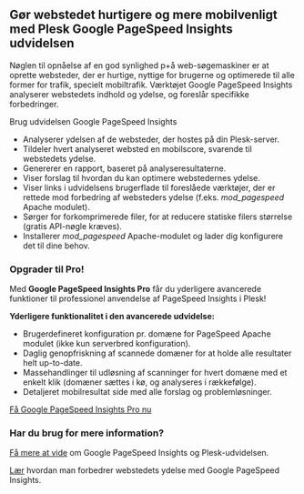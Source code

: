 ## Gør webstedet hurtigere og mere mobilvenligt med Plesk Google PageSpeed Insights udvidelsen 

Nøglen til opnåelse af en god synlighed p+å web-søgemaskiner er at oprette websteder, der er hurtige, nyttige for brugerne og optimerede til alle former for trafik, specielt mobiltrafik. Værktøjet Google PageSpeed Insights analyserer webstedets indhold og ydelse, og foreslår specifikke forbedringer. 

Brug udvidelsen Google PageSpeed Insights 

- Analyserer ydelsen af de websteder, der hostes på din Plesk-server. 
- Tildeler hvert analyseret websted en mobilscore, svarende til webstedets ydelse. 
- Genererer en rapport, baseret på analyseresultaterne. 
- Viser forslag til hvordan du kan  optimere webstedernes ydelse. 
- Viser links i udvidelsens brugerflade til foreslåede værktøjer, der er rettede mod forbedring af websteders ydelse (f.eks. *mod_pagespeed* Apache modulet). 
- Sørger for forkomprimerede filer, for at reducere statiske filers størrelse (gratis API-nøgle kræves). 
- Installerer *mod_pagespeed* Apache-modulet og lader dig konfigurere det til dine behov. 

### Opgrader til Pro! 

Med **Google PageSpeed Insights Pro** får du yderligere avancerede funktioner til professionel anvendelse af PageSpeed Insights i Plesk! 

**Yderligere funktionalitet i den avancerede udvidelse:** 

- Brugerdefineret konfiguration pr. domæne for PageSpeed Apache modulet (ikke kun serverbred konfiguration). 
- Daglig genopfriskning af scannede domæner for at holde alle resultater helt up-to-date. 
- Massehandlinger til udløsning af scanninger for hvert domæne med et enkelt klik (domæner sættes i kø, og analyseres i rækkefølge). 
- Detaljeret mobilresultat side med alle forslag og problemløsninger. 

[Få Google PageSpeed Insights Pro nu](https://go.plesk.com/buy-plesk-ext/pagespeed-insights)

### Har du brug for mere information? 

[Få mere at vide](https://www.plesk.com/blog/introducing-google-pagespeed-insights-plesk-extension/) om Google PageSpeed Insights og Plesk-udvidelsen. 

[Lær](https://www.plesk.com/product-technology/google-pagespeed-insights-optimize-your-site) hvordan man forbedrer webstedets ydelse med Google PageSpeed Insights.